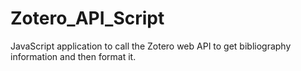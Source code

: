 # Zotero_API_Script

JavaScript application to call the Zotero web API to get bibliography information and then format it.  
